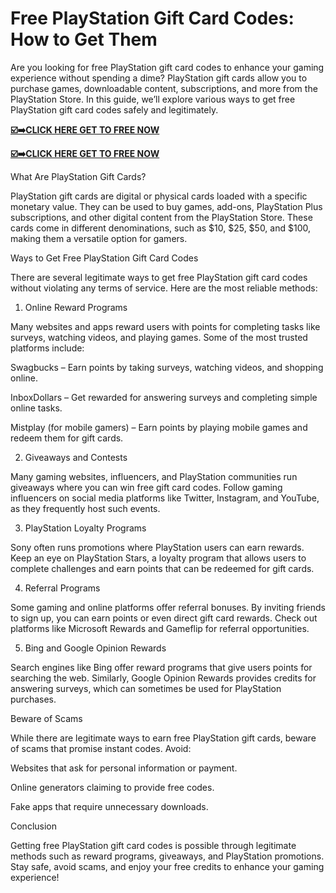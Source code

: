 # Free PlayStation Gift Card Codes: How to Get Them

Are you looking for free PlayStation gift card codes to enhance your gaming experience without spending a dime? PlayStation gift cards allow you to purchase games, downloadable content, subscriptions, and more from the PlayStation Store. In this guide, we’ll explore various ways to get free PlayStation gift card codes safely and legitimately.

[**☑️➡️CLICK HERE GET TO FREE NOW**](https://free24.raj-solution.com/psn-codes)

[**☑️➡️CLICK HERE GET TO FREE NOW**](https://free24.raj-solution.com/psn-codes)

What Are PlayStation Gift Cards?

PlayStation gift cards are digital or physical cards loaded with a specific monetary value. They can be used to buy games, add-ons, PlayStation Plus subscriptions, and other digital content from the PlayStation Store. These cards come in different denominations, such as $10, $25, $50, and $100, making them a versatile option for gamers.

Ways to Get Free PlayStation Gift Card Codes

There are several legitimate ways to get free PlayStation gift card codes without violating any terms of service. Here are the most reliable methods:

1. Online Reward Programs

Many websites and apps reward users with points for completing tasks like surveys, watching videos, and playing games. Some of the most trusted platforms include:

Swagbucks – Earn points by taking surveys, watching videos, and shopping online.

InboxDollars – Get rewarded for answering surveys and completing simple online tasks.

Mistplay (for mobile gamers) – Earn points by playing mobile games and redeem them for gift cards.

2. Giveaways and Contests

Many gaming websites, influencers, and PlayStation communities run giveaways where you can win free gift card codes. Follow gaming influencers on social media platforms like Twitter, Instagram, and YouTube, as they frequently host such events.

3. PlayStation Loyalty Programs

Sony often runs promotions where PlayStation users can earn rewards. Keep an eye on PlayStation Stars, a loyalty program that allows users to complete challenges and earn points that can be redeemed for gift cards.

4. Referral Programs

Some gaming and online platforms offer referral bonuses. By inviting friends to sign up, you can earn points or even direct gift card rewards. Check out platforms like Microsoft Rewards and Gameflip for referral opportunities.

5. Bing and Google Opinion Rewards

Search engines like Bing offer reward programs that give users points for searching the web. Similarly, Google Opinion Rewards provides credits for answering surveys, which can sometimes be used for PlayStation purchases.

Beware of Scams

While there are legitimate ways to earn free PlayStation gift cards, beware of scams that promise instant codes. Avoid:

Websites that ask for personal information or payment.

Online generators claiming to provide free codes.

Fake apps that require unnecessary downloads.

Conclusion

Getting free PlayStation gift card codes is possible through legitimate methods such as reward programs, giveaways, and PlayStation promotions. Stay safe, avoid scams, and enjoy your free credits to enhance your gaming experience!

